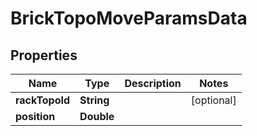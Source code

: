 

# BrickTopoMoveParamsData


## Properties

Name | Type | Description | Notes
------------ | ------------- | ------------- | -------------
**rackTopoId** | **String** |  |  [optional]
**position** | **Double** |  | 




